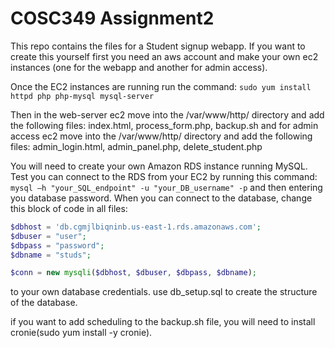# COSC349 Assignment2
This repo contains the files for a Student signup webapp. If you want to create this yourself first you need an aws account and make your own ec2 instances (one for the webapp and another for admin access).

Once the EC2 instances are running run the command: 
```sudo yum install httpd php php-mysql mysql-server```

Then in the web-server ec2 move into the /var/www/http/ directory and add the following files: index.html, process_form.php, backup.sh
and for admin access ec2 move into the /var/www/http/ directory and add the following files: admin_login.html, admin_panel.php, delete_student.php

You will need to create your own Amazon RDS instance running MySQL. Test you can connect to the RDS from your EC2 by running this command: 
```mysql –h "your_SQL_endpoint" -u "your_DB_username" -p```
and then entering you database password. When you can connect to the database, change this block of code in all files:

```php
$dbhost = 'db.cgmjlbiqninb.us-east-1.rds.amazonaws.com';
$dbuser = "user";
$dbpass = "password";
$dbname = "studs";

$conn = new mysqli($dbhost, $dbuser, $dbpass, $dbname);
```
to your own database credentials.
use db_setup.sql to create the structure of the database.

if you want to add scheduling to the backup.sh file, you will need to install cronie(sudo yum install -y cronie).

